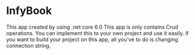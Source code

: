 # InfyBook
This app created by using .net core 6.0
This app is only contains Crud operations. You can implement this to your own project and use it easily.
if you want to build your project on this app, all you've to do is changing connection string.
